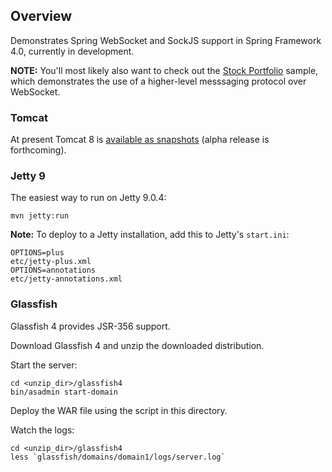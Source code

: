 
## Overview

Demonstrates Spring WebSocket and SockJS support in Spring Framework 4.0, currently in development.

**NOTE:** You'll most likely also want to check out the [Stock Portfolio](https://github.com/rstoyanchev/spring-websocket-portfolio) sample, which demonstrates the use of a higher-level messsaging protocol over WebSocket.

### Tomcat

At present Tomcat 8 is [available as snapshots](https://repository.apache.org/content/repositories/snapshots/org/apache/tomcat/tomcat/8.0-SNAPSHOT/) (alpha release is forthcoming).

### Jetty 9

The easiest way to run on Jetty 9.0.4:

    mvn jetty:run

**Note:** To deploy to a Jetty installation, add this to Jetty's `start.ini`:

    OPTIONS=plus
    etc/jetty-plus.xml
    OPTIONS=annotations
    etc/jetty-annotations.xml

### Glassfish

Glassfish 4 provides JSR-356 support.

Download Glassfish 4 and unzip the downloaded distribution.

Start the server:

    cd <unzip_dir>/glassfish4
    bin/asadmin start-domain

Deploy the WAR file using the script in this directory.

Watch the logs:

    cd <unzip_dir>/glassfish4
    less `glassfish/domains/domain1/logs/server.log`


